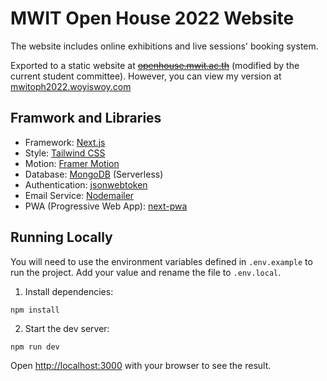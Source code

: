 # MWIT Open House 2022 Website

The website includes online exhibitions and live sessions' booking system.

Exported to a static website at ~~[openhouse.mwit.ac.th](https://openhouse.mwit.ac.th)~~ (modified by the current student committee). However, you can view my version at [mwitoph2022.woyiswoy.com](https://mwitoph2022.woyiswoy.com)

## Framwork and Libraries

- Framework: [Next.js](https://nextjs.org/)
- Style: [Tailwind CSS](https://tailwindcss.com/)
- Motion: [Framer Motion](https://www.framer.com/motion/)
- Database: [MongoDB](https://www.mongodb.com) (Serverless)
- Authentication: [jsonwebtoken](https://github.com/auth0/node-jsonwebtoken)
- Email Service: [Nodemailer](https://nodemailer.com/)
- PWA (Progressive Web App): [next-pwa](https://github.com/shadowwalker/next-pwa)

## Running Locally

You will need to use the environment variables defined in `.env.example` to run the project. Add your value and rename the file to `.env.local`.

1. Install dependencies:

```
npm install
```

2. Start the dev server:

```
npm run dev
```

Open [http://localhost:3000](http://localhost:3000) with your browser to see the result.